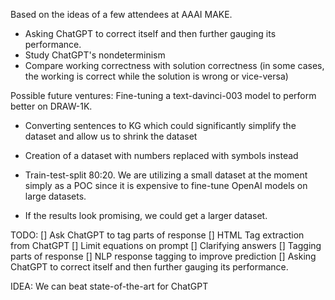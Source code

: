 Based on the ideas of a few attendees at AAAI MAKE.
- Asking ChatGPT to correct itself and then further gauging its performance.
- Study ChatGPT's nondeterminism
- Compare working correctness with solution correctness (in some cases, the working is correct while the solution is wrong or vice-versa)


Possible future ventures:
Fine-tuning a text-davinci-003 model to perform better on DRAW-1K. 
- Converting sentences to KG which could significantly simplify the dataset and allow us to shrink the dataset

- Creation of a dataset with numbers replaced with symbols instead
- Train-test-split 80:20. We are utilizing a small dataset at the moment simply as a POC since it is expensive to fine-tune OpenAI models on large datasets.
- If the results look promising, we could get a larger dataset.

TODO:
[] Ask ChatGPT to tag parts of response
[] HTML Tag extraction from ChatGPT
[] Limit equations on prompt
[] Clarifying answers
[] Tagging parts of response
[] NLP response tagging to improve prediction
[] Asking ChatGPT to correct itself and then further gauging its performance.

IDEA: We can beat state-of-the-art for ChatGPT